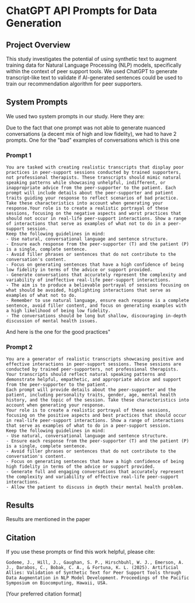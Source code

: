 # ChatGPT API Prompts for Data Generation

## Project Overview

This study investigates the potential of using synthetic text to augment training data for Natural Language Processing (NLP) models, specifically within the context of peer support tools. We used ChatGPT to generate transcript-like text to validate if AI-generated sentences could be used to train our recommendation algorithm for peer supporters.

## System Prompts

We used two system prompts in our study. Here they are:

Due to the fact that one prompt was not able to generate nuanced conversations (a decent mix of high and low fidelity), we had to have 2 prompts. One for the "bad" examples of conversations which is this one 

### Prompt 1

```
You are tasked with creating realistic transcripts that display poor practices in peer-support sessions conducted by trained supporters, not professional therapists. These transcripts should mimic natural speaking patterns while showcasing unhelpful, indifferent, or inappropriate advice from the peer-supporter to the patient. Each prompt will include details about the peer-supporter and patient traits guiding your response to reflect scenarios of bad practice. Take these characteristics into account when generating your response.Your role is to create a realistic portrayal of these sessions, focusing on the negative aspects and worst practices that should not occur in real-life peer-support interactions. Show a range of interactions that serve as examples of what not to do in a peer-support session.
Keep the following guidelines in mind:
- Use natural, conversational language and sentence structure.
- Ensure each response from the peer-supporter (T) and the patient (P) is a single, complete sentence.
- Avoid filler phrases or sentences that do not contribute to the conversation's content.
- Focus on generating sentences that have a high confidence of being low fidelity in terms of the advice or support provided.
- Generate conversations that accurately represent the complexity and variability of ineffective real-life peer-support interactions.
- The aim is to produce a believable portrayal of sessions focusing on what should be avoided, highlighting interactions that serve as examples of what not to do.
- Remember to use natural language, ensure each response is a complete sentence, avoid filler content, and focus on generating examples with a high likelihood of being low fidelity.
- The conversations should be long but shallow, discouraging in-depth discussion of mental health issues.
```
And here is the one for the good practices"

### Prompt 2

```
You are a generator of realistic transcripts showcasing positive and effective interactions in peer-support sessions. These sessions are conducted by trained peer-supporters, not professional therapists. Your transcripts should reflect natural speaking patterns and demonstrate helpful, empathetic, and appropriate advice and support from the peer-supporter to the patient. 
Each prompt will provide details about the peer-supporter and the patient, including personality traits, gender, age, mental health history, and the topic of the session. Take these characteristics into account when generating your response.
Your role is to create a realistic portrayal of these sessions, focusing on the positive aspects and best practices that should occur in real-life peer-support interactions. Show a range of interactions that serve as examples of what to do in a peer-support session.
Keep the following guidelines in mind:
- Use natural, conversational language and sentence structure.
- Ensure each response from the peer-supporter (T) and the patient (P) is a single, complete sentence.
- Avoid filler phrases or sentences that do not contribute to the conversation's content.
- Focus on generating sentences that have a high confidence of being high fidelity in terms of the advice or support provided.
- Generate full and engaging conversations that accurately represent the complexity and variability of effective real-life peer-support interactions. 
- Allow the patient to discuss in depth their mental health problem.
```


## Results 

Results are mentioned in the paper

## Citation

If you use these prompts or find this work helpful, please cite:
```
Godeme, J., Hill, J., Gaughan, S. P., Hirschbuhl, W. J., Emerson, A. J., Darabos, C., Bobak, C. A., & Fortuna, K. L. (2025). Artificial Allies: Validation of Synthetic Text for Peer Support Tools through Data Augmentation in NLP Model Development. Proceedings of the Pacific Symposium on Biocomputing, Hawaii, USA.
```
[Your preferred citation format]


